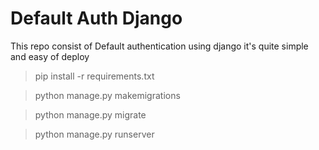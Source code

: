 # Default Auth Django
This repo consist of Default authentication using django it's quite simple and easy of deploy


>pip install -r requirements.txt

>python manage.py makemigrations

>python manage.py migrate

>python manage.py runserver 

